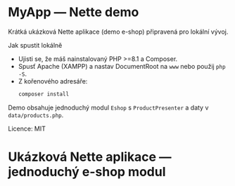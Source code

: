# MyApp — Nette demo

Krátká ukázková Nette aplikace (demo e-shop) připravená pro lokální vývoj.

Jak spustit lokálně

- Ujisti se, že máš nainstalovaný PHP >=8.1 a Composer.
- Spusť Apache (XAMPP) a nastav DocumentRoot na `www` nebo použij `php -S`.
- Z kořenového adresáře:
  ```powershell
  composer install
  ```

Demo obsahuje jednoduchý modul `Eshop` s `ProductPresenter` a daty v `data/products.php`.

Licence: MIT

# Ukázková Nette aplikace — jednoduchý e-shop modul


